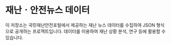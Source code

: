 # 재난ㆍ안전뉴스 데이터
이 저장소는 국민재난안전포털에서 제공하는 재난 뉴스 데이터를 수집하여 JSON 형식으로 공개하는 프로젝트입니다. 데이터를 이용하여 재난 상황 분석, 연구 등에 활용할 수 있습니다.